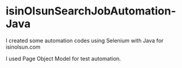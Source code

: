 # isinOlsunSearchJobAutomation-Java
I created some automation codes using Selenium with Java for isinolsun.com

I used Page Object Model for test automation.

